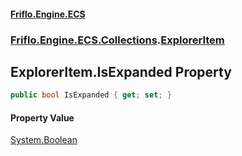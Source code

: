 #### [Friflo.Engine.ECS](index.md 'index')
### [Friflo.Engine.ECS.Collections](Friflo.Engine.ECS.Collections.md 'Friflo.Engine.ECS.Collections').[ExplorerItem](ExplorerItem.md 'Friflo.Engine.ECS.Collections.ExplorerItem')

## ExplorerItem.IsExpanded Property

```csharp
public bool IsExpanded { get; set; }
```

#### Property Value
[System.Boolean](https://docs.microsoft.com/en-us/dotnet/api/System.Boolean 'System.Boolean')